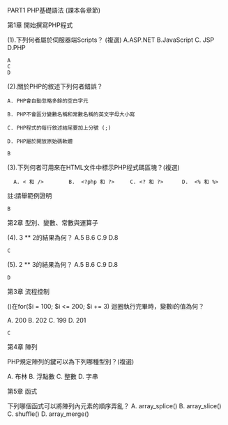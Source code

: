 PART1 PHP基礎語法 (課本各章節)


第1章 開始撰寫PHP程式   
  
(1).下列何者屬於伺服器端Scripts？ (複選)  A.ASP.NET  B.JavaScript  C. JSP   D.PHP   
```
A
C
D
```

(2).關於PHP的敘述下列何者錯誤？

    A. PHP會自動忽略多餘的空白字元  
 
    B. PHP不會區分變數名稱和常數名稱的英文字母大小寫  

    C. PHP程式的每行敘述結尾要加上分號 (;)    
 
    D. PHP屬於開放原始碼軟體  
 ```
 B
 ```

(3).下列何者可用來在HTML文件中標示PHP程式碼區塊？(複選) 

      A. < 和 />        B.  <?php 和 ?>     C. <? 和 ?>      D.  <% 和 %>

  註:請舉範例證明

```
B
```
第2章 型別、變數、常數與運算子 

(4). 3 ** 2的結果為何？  A.5   B.6  C.9   D.8
```
C
```
(5). 2 ** 3的結果為何？  A.5   B.6  C.9   D.8
```
D
```

第3章 流程控制 

()在for($i = 100; $i <= 200; $i += 3) 迴圈執行完畢時，變數i的值為何？

  A. 200         B. 202           C. 199         D. 201
  ```
  C
  ```

第4章 陣列 

PHP規定陣列的鍵可以為下列哪種型別？(複選)

A.  布林          B.       浮點數         C.  整數         D.   字串

第5章 函式 

下列哪個函式可以將陣列內元素的順序弄亂？  A. array_splice() B. array_slice()   C. shuffle() D. array_merge()

